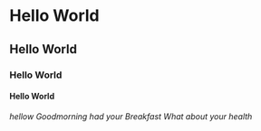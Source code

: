 # Hello World
## Hello World
### Hello World
#### Hello World
*hellow Goodmorning had your Breakfast What about your health*
